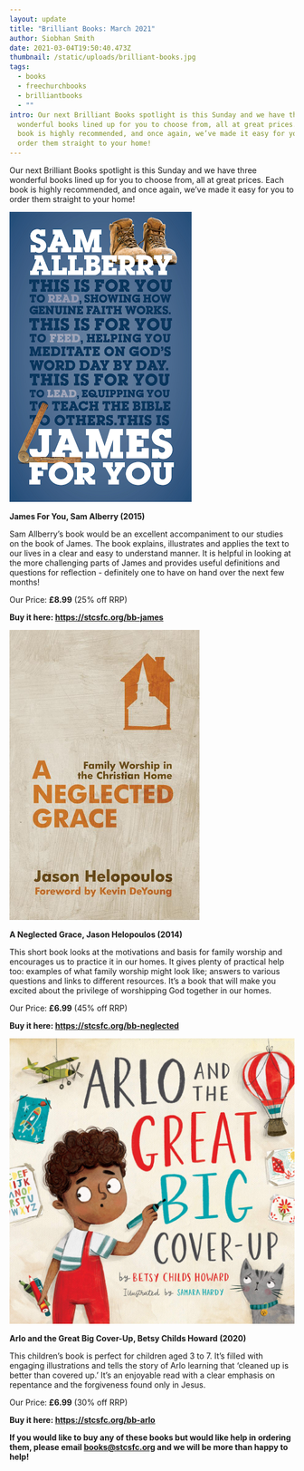 ```yaml
---
layout: update
title: "Brilliant Books: March 2021"
author: Siobhan Smith
date: 2021-03-04T19:50:40.473Z
thumbnail: /static/uploads/brilliant-books.jpg
tags:
  - books
  - freechurchbooks
  - brilliantbooks
  - ""
intro: Our next Brilliant Books spotlight is this Sunday and we have three
  wonderful books lined up for you to choose from, all at great prices. Each
  book is highly recommended, and once again, we’ve made it easy for you to
  order them straight to your home!
---
```

Our next Brilliant Books spotlight is this Sunday and we have three wonderful books lined up for you to choose from, all at great prices. Each book is highly recommended, and once again, we’ve made it easy for you to order them straight to your home!

![](/static/uploads/james-for-you.png)

**James For You, Sam Alberry (2015)** 

Sam Allberry’s book would be an excellent accompaniment to our studies on the book of James. The book explains, illustrates and applies the text to our lives in a clear and easy to understand manner. It is helpful in looking at the more challenging parts of James and provides useful definitions and questions for reflection - definitely one to have on hand over the next few months! 

Our Price: **£8.99** (25% off RRP) 

**Buy it here: <https://stcsfc.org/bb-james>**

![](/static/uploads/a-neglected-grace.png)

**A Neglected Grace, Jason Helopoulos (2014)** 

This short book looks at the motivations and basis for family worship and encourages us to practice it in our homes. It gives plenty of practical help too: examples of what family worship might look like; answers to various questions and links to different resources. It’s a book that will make you excited about the privilege of worshipping God together in our homes. 

Our Price: **£6.99** (45% off RRP)

**Buy it here: <https://stcsfc.org/bb-neglected>**

![](/static/uploads/arol.png)

**Arlo and the Great Big Cover-Up, Betsy Childs Howard (2020)**

This children’s book is perfect for children aged 3 to 7. It’s filled with engaging illustrations and tells the story of Arlo learning that ‘cleaned up is better than covered up.’ It’s an enjoyable read with a clear emphasis on repentance and the forgiveness found only in Jesus.

Our Price: **£6.99** (30% off RRP)

**Buy it here: <https://stcsfc.org/bb-arlo>**



**If you would like to buy any of these books but would like help in ordering them, please email [books@stcsfc.org](mailto:books@stcsfc.org) and we will be more than happy to help!**